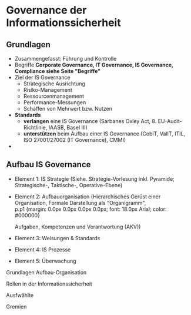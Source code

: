 # Governance der Informationssicherheit

## Grundlagen

* Zusammengefasst: Führung und Kontrolle
* Begriffe **Corporate Governance, IT Governance, IS Governance, Compliance siehe Seite "Begriffe"**
* Ziel der IS Governance
  * Strategische Ausrichtung
  * Risiko-Management
  * Ressourcenmanagement
  * Performance-Messungen
  * Schaffen von Mehrwert bzw. Nutzen
* **Standards**
  * **verlangen** eine IS Governance \(Sarbanes Oxley Act, 8. EU-Audit-Richtlinie, IAASB, Basel III\)
  * **unterstützen** beim Aufbau einer IS Governance \(CobiT, ValIT, ITIL, ISO 27001/27002 \(IT Governance\), CMMI\)
* 
## Aufbau IS Governance

* Element 1: IS Strategie \(Siehe. Strategie-Vorlesung inkl. Pyramide; Strategische-, Taktische-, Operative-Ebene\) 
* Element 2: Aufbauorganisation \(Hierarchisches Gerüst einer Organisation, Formale Darstellung als "Organigramm",   
  p.p1 {margin: 0.0px 0.0px 0.0px 0.0px; font: 18.0px Arial; color: \#000000}  


  Aufgaben, Kompetenzen und Verantwortung \(AKV\)\)

* Element 3: Weisungen & Standards
* Element 4: IS Prozesse
* Element 5: Überwachung

  




Grundlagen Aufbau-Organisation



Rollen in der Informationssicherheit



Ausfwählte



Gremien



